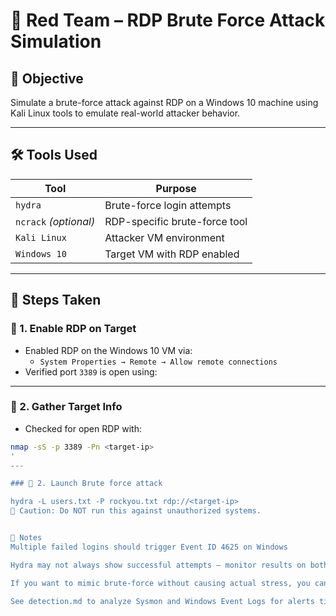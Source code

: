 # 🔴 Red Team – RDP Brute Force Attack Simulation

## 🎯 Objective
Simulate a brute-force attack against RDP on a Windows 10 machine using Kali Linux tools to emulate real-world attacker behavior.

---

## 🛠️ Tools Used

| Tool | Purpose |
|------|---------|
| `hydra` | Brute-force login attempts |
| `ncrack` *(optional)* | RDP-specific brute-force tool |
| `Kali Linux` | Attacker VM environment |
| `Windows 10` | Target VM with RDP enabled |

---

## 🧪 Steps Taken

### 🔹 1. Enable RDP on Target
- Enabled RDP on the Windows 10 VM via:
  - `System Properties → Remote → Allow remote connections`
- Verified port `3389` is open using:


---

### 🔹 2. Gather Target Info
- Checked for open RDP with:
```bash
nmap -sS -p 3389 -Pn <target-ip>
' 
---

### 🔹 2. Launch Brute force attack

hydra -L users.txt -P rockyou.txt rdp://<target-ip>
🛑 Caution: Do NOT run this against unauthorized systems.


🧠 Notes
Multiple failed logins should trigger Event ID 4625 on Windows

Hydra may not always show successful attempts — monitor results on both ends

If you want to mimic brute-force without causing actual stress, you can script a series of failed RDP login attempts manually

See detection.md to analyze Sysmon and Windows Event Logs for alerts tied to this activity.



